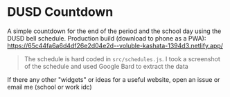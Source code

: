 # DUSD Countdown

A simple countdown for the end of the period and the school day using the DUSD bell schedule. Production build (download to phone as a PWA): https://65c44fa6a6d4df26e2d04e2d--voluble-kashata-1394d3.netlify.app/

> The schedule is hard coded in `src/schedules.js`. I took a screenshot of the schedule and used Google Bard to extract the data

If there any other "widgets" or ideas for a useful website, open an issue or email me (school or work idc)
